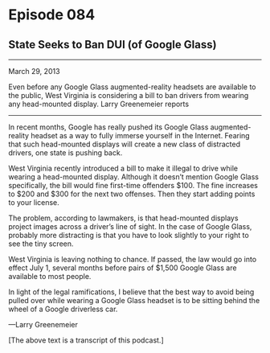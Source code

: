# Episode 084

## State Seeks to Ban DUI (of Google Glass)

---

March 29, 2013

Even before any Google Glass augmented-reality headsets are available to the public, West Virginia is considering a bill to ban drivers from wearing any head-mounted display. Larry Greenemeier reports

---

In recent months, Google has really pushed its Google Glass augmented-reality headset as a way to fully immerse yourself in the Internet. Fearing that such head-mounted displays will create a new class of distracted drivers, one state is pushing back.

West Virginia recently introduced a bill to make it illegal to drive while wearing a head-mounted display. Although it doesn’t mention Google Glass specifically, the bill would fine first-time offenders $100. The fine increases to $200 and $300 for the next two offenses. Then they start adding points to your license.

The problem, according to lawmakers, is that head-mounted displays project images across a driver’s line of sight. In the case of Google Glass, probably more distracting is that you have to look slightly to your right to see the tiny screen.

West Virginia is leaving nothing to chance. If passed, the law would go into effect July 1, several months before pairs of $1,500 Google Glass are available to most people.

In light of the legal ramifications, I believe that the best way to avoid being pulled over while wearing a Google Glass headset is to be sitting behind the wheel of a Google driverless car.

—Larry Greenemeier

[The above text is a transcript of this podcast.]

